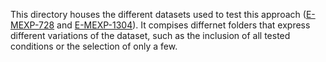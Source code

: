 This directory houses the different datasets used to test this approach ([E-MEXP-728](https://www.ebi.ac.uk/biostudies/arrayexpress/studies/E-MEXP-728) and [E-MEXP-1304](https://www.ebi.ac.uk/biostudies/arrayexpress/studies/E-MEXP-1304)). It compises differnet folders that express different variations of the dataset, such as the inclusion of all tested conditions or the selection of only a few.